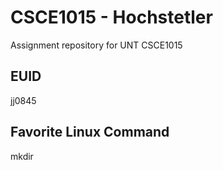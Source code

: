 # CSCE1015 - Hochstetler
Assignment repository for UNT CSCE1015
## EUID
jj0845
## Favorite Linux Command
mkdir
